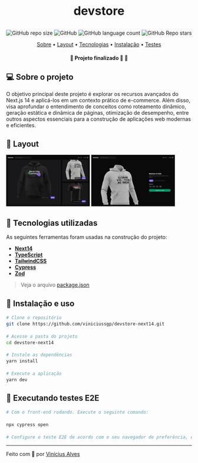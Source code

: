 <p align="center" style="font-size: 2rem;font-weight: bold;">
  devstore
</p>

<p align="center">
  <img alt="GitHub repo size" src="https://img.shields.io/github/repo-size/viniciussgp/devstore-next14">
  <img alt="GitHub" src="https://img.shields.io/github/license/viniciussgp/devstore-next14">
  <img alt="GitHub language count" src="https://img.shields.io/github/languages/count/viniciussgp/devstore-next14">
  <img alt="GitHub Repo stars" src="https://img.shields.io/github/stars/viniciussgp/devstore-next14?style=social">
</p>

<p align="center">
 <a href="#-sobre-o-projeto">Sobre</a> •
 <a href="#-layout">Layout</a> • 
 <a href="#-tecnologias-utilizadas">Tecnologias</a> • 
 <a href="#-instalação-e-uso">Instalação</a> • 
 <a href="#-executando-testes-e2e">Testes</a>
</p>

<h4 align="center"> 
	🚧  Projeto finalizado 🚀 🚧
</h4>

## 💻 Sobre o projeto

O objetivo principal deste projeto é explorar os recursos avançados do Next.js 14 e aplicá-los em um contexto prático de e-commerce. Além disso, visa aprofundar o entendimento de conceitos como roteamento dinâmico, geração estática e dinâmica de páginas, otimização de desempenho, entre outros aspectos essenciais para a construção de aplicações web modernas e eficientes.

## 🎨 Layout

<p align="left">       
  <img src="./.github/screenshot-home.png" width="45%">
  <img src="./.github/screenshot-detail.png" width="45%">
</p>

## 🔨 Tecnologias utilizadas

As seguintes ferramentas foram usadas na construção do projeto:

- **[Next14](https://nextjs.org/)**
- **[TypeScript](https://www.typescriptlang.org/)**
- **[TailwindCSS](https://tailwindcss.com/)**
- **[Cypress](https://www.cypress.io/)**
- **[Zod](https://zod.dev/)**

> Veja o arquivo [package.json](https://github.com/viniciussgp/devstore-next14/blob/main/package.json)

## 🚀 Instalação e uso

```bash
# Clone o repositório
git clone https://github.com/viniciussgp/devstore-next14.git

# Acesse a pasta do projeto
cd devstore-next14

# Instale as dependências
yarn install

# Execute a aplicação
yarn dev
```

## 🧭 Executando testes E2E

```bash
# Com o front-end rodando. Execute o seguinte comando:

npx cypress open

# Configure o teste E2E de acordo com o seu navegador de preferência, e clique em continuar.
```

---

Feito com 💜 por [Vinícius Alves](https://github.com/viniciussgp)